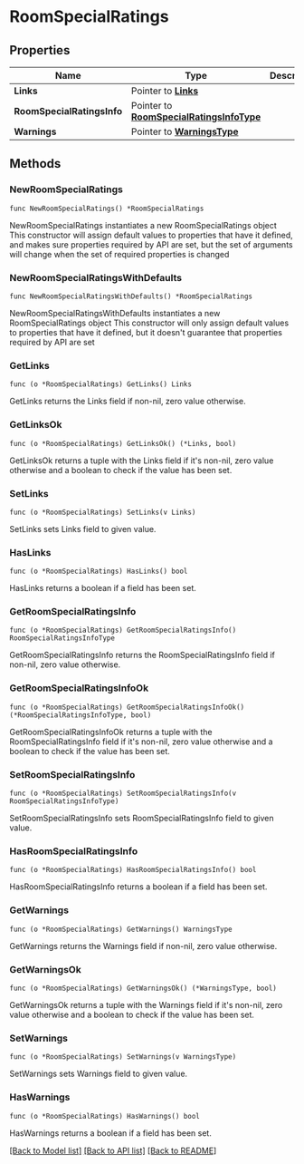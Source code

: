 # RoomSpecialRatings

## Properties

Name | Type | Description | Notes
------------ | ------------- | ------------- | -------------
**Links** | Pointer to [**Links**](Links.md) |  | [optional] 
**RoomSpecialRatingsInfo** | Pointer to [**RoomSpecialRatingsInfoType**](RoomSpecialRatingsInfoType.md) |  | [optional] 
**Warnings** | Pointer to [**WarningsType**](WarningsType.md) |  | [optional] 

## Methods

### NewRoomSpecialRatings

`func NewRoomSpecialRatings() *RoomSpecialRatings`

NewRoomSpecialRatings instantiates a new RoomSpecialRatings object
This constructor will assign default values to properties that have it defined,
and makes sure properties required by API are set, but the set of arguments
will change when the set of required properties is changed

### NewRoomSpecialRatingsWithDefaults

`func NewRoomSpecialRatingsWithDefaults() *RoomSpecialRatings`

NewRoomSpecialRatingsWithDefaults instantiates a new RoomSpecialRatings object
This constructor will only assign default values to properties that have it defined,
but it doesn't guarantee that properties required by API are set

### GetLinks

`func (o *RoomSpecialRatings) GetLinks() Links`

GetLinks returns the Links field if non-nil, zero value otherwise.

### GetLinksOk

`func (o *RoomSpecialRatings) GetLinksOk() (*Links, bool)`

GetLinksOk returns a tuple with the Links field if it's non-nil, zero value otherwise
and a boolean to check if the value has been set.

### SetLinks

`func (o *RoomSpecialRatings) SetLinks(v Links)`

SetLinks sets Links field to given value.

### HasLinks

`func (o *RoomSpecialRatings) HasLinks() bool`

HasLinks returns a boolean if a field has been set.

### GetRoomSpecialRatingsInfo

`func (o *RoomSpecialRatings) GetRoomSpecialRatingsInfo() RoomSpecialRatingsInfoType`

GetRoomSpecialRatingsInfo returns the RoomSpecialRatingsInfo field if non-nil, zero value otherwise.

### GetRoomSpecialRatingsInfoOk

`func (o *RoomSpecialRatings) GetRoomSpecialRatingsInfoOk() (*RoomSpecialRatingsInfoType, bool)`

GetRoomSpecialRatingsInfoOk returns a tuple with the RoomSpecialRatingsInfo field if it's non-nil, zero value otherwise
and a boolean to check if the value has been set.

### SetRoomSpecialRatingsInfo

`func (o *RoomSpecialRatings) SetRoomSpecialRatingsInfo(v RoomSpecialRatingsInfoType)`

SetRoomSpecialRatingsInfo sets RoomSpecialRatingsInfo field to given value.

### HasRoomSpecialRatingsInfo

`func (o *RoomSpecialRatings) HasRoomSpecialRatingsInfo() bool`

HasRoomSpecialRatingsInfo returns a boolean if a field has been set.

### GetWarnings

`func (o *RoomSpecialRatings) GetWarnings() WarningsType`

GetWarnings returns the Warnings field if non-nil, zero value otherwise.

### GetWarningsOk

`func (o *RoomSpecialRatings) GetWarningsOk() (*WarningsType, bool)`

GetWarningsOk returns a tuple with the Warnings field if it's non-nil, zero value otherwise
and a boolean to check if the value has been set.

### SetWarnings

`func (o *RoomSpecialRatings) SetWarnings(v WarningsType)`

SetWarnings sets Warnings field to given value.

### HasWarnings

`func (o *RoomSpecialRatings) HasWarnings() bool`

HasWarnings returns a boolean if a field has been set.


[[Back to Model list]](../README.md#documentation-for-models) [[Back to API list]](../README.md#documentation-for-api-endpoints) [[Back to README]](../README.md)


